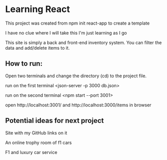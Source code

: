 # Learning React

This project was created from npm init react-app to create a template

I have no clue where I will take this I'm just learning as I go

This site is simply a back and front-end inventory system. You can filter the data and add/delete items to it.

## How to run:
Open two terminals and change the directory (cd) to the project file.

run on the first terminal <json-server -p 3000 db.json>

run on the second terminal <npm start --port 3001>

open http://localhost:3001/ and http://localhost:3000/items in browser


## Potential ideas for next project

Site with my GitHub links on it

An online trophy room of f1 cars

F1 and luxury car service
